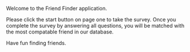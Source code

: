 Welcome to the Friend Finder application.

Please click the start button on page one to take the survey.
Once you complete the survey by answering all questions,
you will be matched with the most compatable friend in our database.

Have fun finding friends.